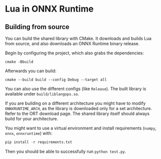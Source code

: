 # Lua in ONNX Runtime

## Building from source

You can build the shared library with CMake. It downloads and builds Lua from source, and also downloads an ONNX Runtime binary release.

Begin by configuring the project, which also grabs the dependencies:

```
cmake -Bbuild
```

Afterwards you can build:

```
cmake --build build --config Debug --target all
```

You can also use the different configs (like `Release`). The built library is available under `build/liblangops.so`.

If you are building on a different architecture you might have to modify `ONNXRUNTIME_ARCH`, as the library is downloaded only for a set architecture. Refer to the ORT download page. The shared library itself should always build for your architecture.

You might want to use a virtual environment and install requirements (`numpy`, `onnx`, `onnxruntime`) with:

```py
pip install -r requirements.txt
```

Then you should be able to successfully run `python test.py`.
